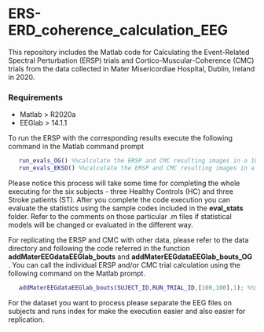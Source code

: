 # ERS-ERD_coherence_calculation_EEG
This repository includes the Matlab code for Calculating the Event-Related Spectral Perturbation (ERSP) trials and Cortico-Muscular-Coherence (CMC) trials from the data collected in Mater Misericordiae Hospital, Dublin, Ireland in 2020.

### Requirements
- Matlab > R2020a
- EEGlab > 14.1.1

To run the ERSP with the corresponding results execute the following command in the Matlab command prompt
  
```matlab 
   run_evals_OG() %%calculate the ERSP and CMC resulting images in a 100x100 size for Overground Gait trials
   run_evals_EKSO() %%calculate the ERSP and CMC resulting images in a 100x100 size for EKSO exoskeleton device trials
```

Please notice this process will take some time for completing the whole executing for the six subjects - three Healthy Controls (HC) and three Stroke patients (ST). After you complete the code execution you can evaluate the statistics using the sample codes included in the **eval_stats** folder. Refer to the comments on those particular .m files if statistical models will be changed or evaluated in the different way.

For replicating the ERSP and CMC with other data, please refer to the data directory and following the code referred in the function  
**addMaterEEGdataEEGlab_bouts** and **addMaterEEGdataEEGlab_bouts_OG** . You can call the individual ERSP and/or CMC trial calculation using the following command on the Matlab prompt.

```matlab 
   addMaterEEGdataEEGlab_bouts(SUJECT_ID,RUN_TRIAL_ID,[100,100],1); %%SUBJECT_ID and RUN_TRIAL_ID are strings with subject and run/trial identifiers in your custom dataset. Please define that in the data directory apriori
```
For the dataset you want to process please separate the EEG files on subjects and runs index for make the execution easier and also easier for replication.
